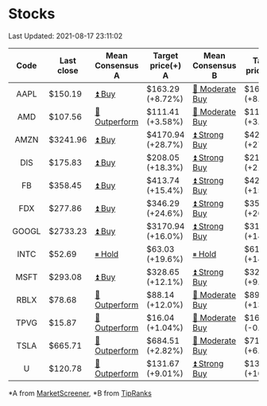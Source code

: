 # Stocks
Last Updated: 2021-08-17 23:11:02

|Code|Last close|Mean Consensus A|Target price(+) A|Mean Consensus B|Target price(+) B|
|:--:|-|-|-|-|-|
|AAPL|$150.19|[⏫ Buy](https://m.marketscreener.com/quote/stock/-4849/)|$163.29 (+8.72%)|[🔼 Moderate Buy](https://www.tipranks.com/stocks/aapl/forecast)|$162.12 (+8.14%)|
|AMD|$107.56|[🔼 Outperform](https://m.marketscreener.com/quote/stock/-19475876/)|$111.41 (+3.58%)|[🔼 Moderate Buy](https://www.tipranks.com/stocks/amd/forecast)|$111.73 (+3.88%)|
|AMZN|$3241.96|[⏫ Buy](https://m.marketscreener.com/quote/stock/-12864605/)|$4170.94 (+28.7%)|[⏫ Strong Buy](https://www.tipranks.com/stocks/amzn/forecast)|$4214.13 (+27.74%)|
|DIS|$175.83|[⏫ Buy](https://m.marketscreener.com/quote/stock/-4842/)|$208.05 (+18.3%)|[⏫ Strong Buy](https://www.tipranks.com/stocks/dis/forecast)|$215.24 (+21.80%)|
|FB|$358.45|[⏫ Buy](https://m.marketscreener.com/quote/stock/-10547141/)|$413.74 (+15.4%)|[⏫ Strong Buy](https://www.tipranks.com/stocks/fb/forecast)|$421.70 (+15.04%)|
|FDX|$277.86|[⏫ Buy](https://m.marketscreener.com/quote/stock/-12585/)|$346.29 (+24.6%)|[⏫ Strong Buy](https://www.tipranks.com/stocks/fdx/forecast)|$355.45 (+26.20%)|
|GOOGL|$2733.23|[⏫ Buy](https://m.marketscreener.com/quote/stock/-24203373/)|$3170.94 (+16.0%)|[⏫ Strong Buy](https://www.tipranks.com/stocks/googl/forecast)|$3176.18 (+14.82%)|
|INTC|$52.69|[⏸ Hold](https://m.marketscreener.com/quote/stock/-4829/)|$63.03 (+19.6%)|[⏸ Hold](https://www.tipranks.com/stocks/intc/forecast)|$61.00 (+14.08%)|
|MSFT|$293.08|[⏫ Buy](https://m.marketscreener.com/quote/stock/-4835/)|$328.65 (+12.1%)|[⏫ Strong Buy](https://www.tipranks.com/stocks/msft/forecast)|$322.75 (+9.56%)|
|RBLX|$78.68|[🔼 Outperform](https://m.marketscreener.com/quote/stock/-117793644/)|$88.14 (+12.0%)|[🔼 Moderate Buy](https://www.tipranks.com/stocks/rblx/forecast)|$89.20 (+13.47%)|
|TPVG|$15.87|[🔼 Outperform](https://m.marketscreener.com/quote/stock/-15933327/)|$16.04 (+1.04%)|[🔼 Moderate Buy](https://www.tipranks.com/stocks/tpvg/forecast)|$16.00 (-0.06%)|
|TSLA|$665.71|[🔼 Outperform](https://m.marketscreener.com/quote/stock/-6344549/)|$684.51 (+2.82%)|[🔼 Moderate Buy](https://www.tipranks.com/stocks/tsla/forecast)|$710.26 (+6.93%)|
|U|$120.78|[🔼 Outperform](https://m.marketscreener.com/quote/stock/-112492634/)|$131.67 (+9.01%)|[⏫ Strong Buy](https://www.tipranks.com/stocks/u/forecast)|$136.10 (+10.71%)|


*A from [MarketScreener](https://www.marketscreener.com), *B from [TipRanks](https://www.tipranks.com)
